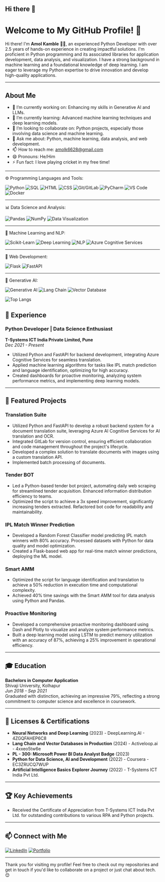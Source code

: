 ## Hi there 👋

# Welcome to My GitHub Profile! 👋

Hi there! I'm **Amol Kamble** 👨‍💻, an experienced Python Developer with over 2.5 years of hands-on experience in creating impactful solutions. I'm proficient in Python programming and its associated libraries for application development, data analysis, and visualization. I have a strong background in machine learning and a foundational knowledge of deep learning. I am eager to leverage my Python expertise to drive innovation and develop high-quality applications.

---

## About Me

- 🔭 I’m currently working on: Enhancing my skills in Generative AI and LLMs.
- 🌱 I’m currently learning: Advanced machine learning techniques and deep learning models.
- 👯 I’m looking to collaborate on: Python projects, especially those involving data science and machine learning.
- 💬 Ask me about: Python, machine learning, data analysis, and web development.
- 📫 How to reach me: [amolk6628@gmail.com](mailto:amolk6628@gmail.com)
- 😄 Pronouns: He/Him
- ⚡ Fun fact: I love playing cricket in my free time!

---

⚙️ Programming Languages and Tools:  

![Python](https://img.shields.io/badge/-Python-05122A?style=flat&logo=python) 
![SQL](https://img.shields.io/badge/-SQL-05122A?style=flat&logo=sql) 
![HTML](https://img.shields.io/badge/-HTML-05122A?style=flat&logo=html5) 
![CSS](https://img.shields.io/badge/-CSS-05122A?style=flat&logo=css3) 
![Git/GitLab](https://img.shields.io/badge/-Git/GitLab-05122A?style=flat&logo=git) 
![PyCharm](https://img.shields.io/badge/-PyCharm-05122A?style=flat&logo=pycharm) 
![VS Code](https://img.shields.io/badge/-VS%20Code-05122A?style=flat&logo=visual-studio-code) 
![Docker](https://img.shields.io/badge/-Docker-05122A?style=flat&logo=docker)

---

📊 Data Science and Analysis:

![Pandas](https://img.shields.io/badge/-Pandas-05122A?style=flat&logo=pandas)
![NumPy](https://img.shields.io/badge/-NumPy-05122A?style=flat&logo=numpy)
![Data Visualization](https://img.shields.io/badge/-Data%20Visualization-05122A?style=flat)

---

🤖 Machine Learning and NLP:

![Scikit-Learn](https://img.shields.io/badge/-Scikit%20Learn-05122A?style=flat&logo=scikit-learn)
![Deep Learning](https://img.shields.io/badge/-Deep%20Learning-05122A?style=flat&logo=tensorflow)
![NLP](https://img.shields.io/badge/-NLP-05122A?style=flat&logo=nlp)
![Azure Cognitive Services](https://img.shields.io/badge/-Azure%20Cognitive%20Services-05122A?style=flat&logo=microsoft)

---

🚀 Web Development:

![Flask](https://img.shields.io/badge/-Flask-05122A?style=flat&logo=flask)
![FastAPI](https://img.shields.io/badge/-FastAPI-05122A?style=flat&logo=fastapi)

---

🧠 Generative AI:

![Generative AI](https://img.shields.io/badge/-Generative%20AI-05122A?style=flat)
![Lang Chain](https://img.shields.io/badge/-Lang%20Chain-05122A?style=flat)
![Vector Database](https://img.shields.io/badge/-Vector%20Database-05122A?style=flat)

![Top Langs](https://github-readme-stats.vercel.app/api/top-langs/?username=yourusername&layout=compact&theme=radical)



## 💼 Experience

### Python Developer | Data Science Enthusiast
**T-Systems ICT India Private Limited, Pune**  
*Dec 2021 - Present*

- Utilized Python and FastAPI for backend development, integrating Azure Cognitive Services for seamless translation.
- Applied machine learning algorithms for tasks like IPL match prediction and language identification, optimizing for high accuracy.
- Created dashboards for proactive monitoring, analyzing system performance metrics, and implementing deep learning models.

---
## 🌟 Featured Projects

### Translation Suite
- Utilized Python and FastAPI to develop a robust backend system for a document translation suite, leveraging Azure AI Cognitive Services for AI translation and OCR.
- Integrated GitLab for version control, ensuring efficient collaboration and code management throughout the project's lifecycle.
- Developed a complex solution to translate documents with images using a custom translation API.
- Implemented batch processing of documents.

### Tender BOT
- Led a Python-based tender bot project, automating daily web scraping for streamlined tender acquisition. Enhanced information distribution efficiency to teams.
- Optimized the script to achieve a 3x speed improvement, significantly increasing tenders extracted. Refactored bot code for readability and maintainability.

### IPL Match Winner Prediction
- Developed a Random Forest Classifier model predicting IPL match winners with 80% accuracy. Processed datasets with Python for data quality and model optimization.
- Created a Flask-based web app for real-time match winner predictions, deploying the ML model.

### Smart AMM
- Optimized the script for language identification and translation to achieve a 50% reduction in execution time and computational complexity.
- Achieved 40% time savings with the Smart AMM tool for data analysis using Python and Pandas.

### Proactive Monitoring
- Developed a comprehensive proactive monitoring dashboard using Dash and Plotly to visualize and analyze system performance metrics.
- Built a deep learning model using LSTM to predict memory utilization with an accuracy of 87%, achieving a 25% improvement in operational efficiency.
---

## 🎓 Education

**Bachelors in Computer Application**  
Shivaji University, Kolhapur  
*Jun 2018 - Sep 2021*  
Graduated with distinction, achieving an impressive 79%, reflecting a strong commitment to computer science and excellence in coursework.

---

## 📜 Licenses & Certifications

- **Neural Networks and Deep Learning** (2023) - DeepLearning.AI - 4ZGQFAHEP6C8
- **Lang Chain and Vector Databases in Production** (2024) - Activeloop.ai - 4xxeo5tw6e
- **PL - 300: Microsoft Power BI Data Analyst Badge** (2023)
- **Python for Data Science, AI and Development** (2022) - Coursera - EC3ZRUCQ7WUP
- **Artificial Intelligence Basics Explorer Journey** (2022) - T-Systems ICT India Pvt Ltd.

---

## 🏆 Key Achievements

- Received the Certificate of Appreciation from T-Systems ICT India Pvt Ltd. for outstanding contributions to various RPA and Python projects.

---

## 📫 Connect with Me

[![LinkedIn](https://img.shields.io/badge/-LinkedIn-0077B5?style=flat&logo=linkedin&logoColor=white)](https://www.linkedin.com/in/amol-kamble-1897b6227/)
[![Portfolio](https://img.shields.io/badge/-Portfolio-000000?style=flat&logo=website&logoColor=white)](https://amolkamble-45.github.io/Amol_resume.github.io/)

---
Thank you for visiting my profile! Feel free to check out my repositories and get in touch if you'd like to collaborate on a project or just chat about tech. 😊

